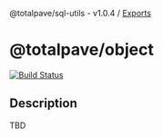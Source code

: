 @totalpave/sql-utils - v1.0.4 / [Exports](modules.md)

# @totalpave/object

[![Build Status](https://travis-ci.org/totalpave/sql-utils.svg?branch=master)](https://travis-ci.org/totalpave/sql-utils)

## Description

TBD
